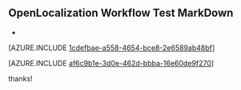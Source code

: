 ## OpenLocalization Workflow Test MarkDown
* 

[AZURE.INCLUDE [1cdefbae-a558-4654-bce8-2e6589ab48bf](calleeMd1.md)]



[AZURE.INCLUDE [af6c9b1e-3d0e-462d-bbba-16e60de9f270](calleeMd2.md)]

 
thanks!